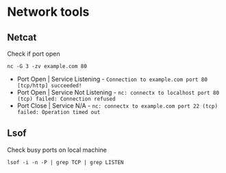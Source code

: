 # Network tools

## Netcat

Check if port open
```shell
nc -G 3 -zv example.com 80
```
 -  Port Open | Service Listening - `Connection to example.com port 80 [tcp/http] succeeded!`
 -  Port Open | Service Not Listening - `nc: connectx to localhost port 80 (tcp) failed: Connection refused`
 -  Port Close | Service N/A - `nc: connectx to example.com port 22 (tcp) failed: Operation timed out`


## Lsof

Check busy ports on local machine
```shell
lsof -i -n -P | grep TCP | grep LISTEN
```